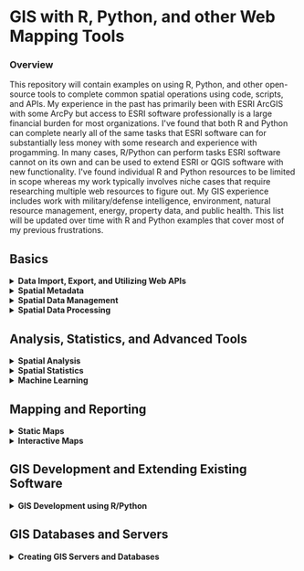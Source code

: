# GIS with R, Python, and other Web Mapping Tools

### Overview
This repository will contain examples on using R, Python, and other open-source tools to complete common spatial operations using code, scripts, and APIs. My experience in the past has primarily been with ESRI ArcGIS with some ArcPy but access to ESRI software professionally is a large financial burden for most organizations. I've found that both R and Python can complete nearly all of the same tasks that ESRI software can for substantially less money with some research and experience with progamming. In many cases, R/Python can perform tasks ESRI software cannot on its own and can be used to extend ESRI or QGIS software with new functionality. I've found individual R and Python resources to be limited in scope whereas my work typically involves niche cases that require researching multiple web resources to figure out. My GIS experience includes work with military/defense intelligence, environment, natural resource management, energy, property data, and public health. This list will be updated over time with R and Python examples that cover most of my previous frustrations.

## Basics

<details>
  ><summary><b>Data Import, Export, and Utilizing Web APIs</b></summary>

-  Importing the variety of common spatial data formats into R
  -  Vector vs Raster in R
  -  JSON, .shp, .csv, other vector formats
  -  .img, .tif, other raster formats
  -  Accessing spatial data web services via APIs (REST, SQL databases, etc.)
  
</details>

<details>
  <summary><b>Spatial Metadata</b></summary>
  
-  Examining spatial metadata
-  Reprojecting spatial coordinates
  
</details>

<details>
  <summary><b>Spatial Data Management</b></summary>
  
-  Reducing spatial data file size
-  Joining non-spatial tables to spatial data
-  Exporting spatial data from R
  
</details>

<details>
  <summary><b>Spatial Data Processing</b></summary>

-  Cleaning up data for spatial data processing
-  Combining datasets that use multiple projections
-  Subsetting data by geographic location
-  Geoprocessing i.e. Union, merge, intersect, buffer, extract, and other common spatial tasks in R
  
</details>

## Analysis, Statistics, and Advanced Tools

<details>
  <summary><b>Spatial Analysis</b></summary>
  
-  Calculating new fields based on spatial information
-  Using geoprocessing tools to derive insights
-  Working with topologies and networks
-  
  
</details>

<details>
  <summary><b>Spatial Statistics</b></summary>

-  An introduction to spatial statistics and fundamental assumptions
-  Autocorrelation
-  Point Patterns
-  Interpolation 
  
</details>

<details>
  <summary><b>Machine Learning</b></summary>

-  Image segmentation and classification
-  Neural Networks
-  Prediction/Forecasting

</details>

## Mapping and Reporting

<details>
  <summary><b>Static Maps</b></summary>

-  Creating maps for reports
-  Creating large maps for printing
-  Creating basemaps for other spatial applications
  
</details>

<details>
  <summary><b>Interactive Maps</b></summary>

- Leaflet
  -  Leaftlet API in R
  -  Leaflet API in Python
-  ArcGIS Online (Free)
-  Mapbox
-  R Markdown, Flexdashboard, and Shiny

<details>
  <summary><b>Reproducible Reports</b></summary>

-  Scripting GIS Reports in R
-  Iterative Report Generation in R
-  Iterating Output Dataset Generation in R
  
</details>
  
</details>

## GIS Development and Extending Existing Software

<details>
  <summary><b>GIS Development using R/Python</b></summary>

-  Help with spatial math and translating methods to code
-  R Packages
-  Python Packages
-  Creating tools for QGIS
-  Creating tools for ArcGIS
-  Creating tools for use in other programming languages
  
</details>

## GIS Databases and Servers

<details>
  <summary><b>Creating GIS Servers and Databases</b></summary>

-  Introduction to GIS Web Servers
-  Introduction to spatial databases
-  Creating a basic Web Server
-  Creating a basic API for a Web Server

</details>

<!--  <details> -->
  <!--  <summary><b>Name-of-section-here</b></summary> -->
  
<!-- </details> -->

